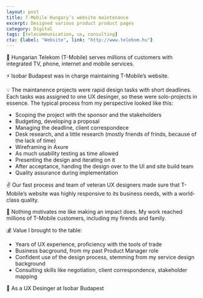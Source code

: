 ```yaml
---
layout: post
title: T-Mobile Hungary’s website maintenance
excerpt: Designed various product product pages
category: Digital
tags: [telecommunication, ux, consulting]
cta: {label: "Website", link: "http://www.telekom.hu"}
---
```


🏢 Hungarian Telekom (T-Mobile) serves millions of customers with integrated TV, phone, internet and mobile services. 

⚡ Isobar Budapest was in charge maintaining T-Mobile’s website.  

💡 The maintanence projects were rapid design tasks with short deadlines. Each tasks was assigned to one UX desinger, so these were solo-projects in essence. The typical process from my perspective looked like this:
- Scoping the project with the sponsor and the stakeholders
- Budgeting, developing a proposal
- Managing the deadline, client correspondece
- Desk research, and a little research (mostly friends of frinds, because of the lack of time)
- Wireframing in Axure
- As much usability testing as time allowed
- Presenting the design and iterating on it
- After acceptance, handing the design over to the UI and site build team
- Quality assurance during implementation 

✌️ Our fast process and team of veteran UX designers made sure that T-Mobile’s website was highly responsive to its business needs, with a world-class quality. 

💙 Nothing motivates me like making an impact does. My work reached millions of T-Mobile customers, including my firends and family. 

💰 Value I brought to the table:
- Years of UX experience, proficiency with the tools of trade
- Business bacground, from my past Product Manager role
- Confident use of the design process, stemming from my service design background
- Consulting skills like negotiation, client correspondence, stakeholder mapping 

👥 As a UX Desinger at Isobar Budapest